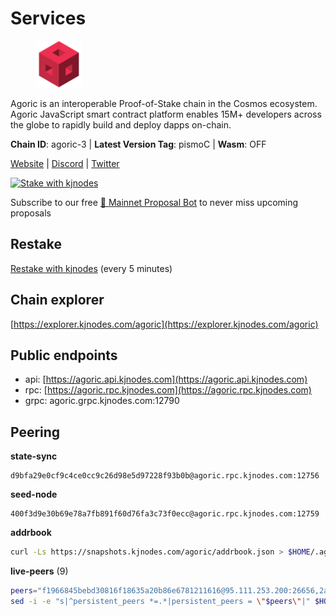 # Services

<figure><img src="https://raw.githubusercontent.com/kj89/cosmos-images/main/logos/agoric.png" alt=""><figcaption></figcaption></figure>

Agoric is an interoperable Proof-of-Stake chain in the Cosmos ecosystem.  Agoric JavaScript smart contract platform enables 15M+ developers across the  globe to rapidly build and deploy dapps on-chain.

**Chain ID**: agoric-3 | **Latest Version Tag**: pismoC | **Wasm**: OFF

[Website](https://agoric.com) | [Discord](https://discord.com/invite/qDW8DRes4s) | [Twitter](https://twitter.com/agoric)

[![Stake with kjnodes](https://i.ibb.co/cr44Q8j/button-stake-with-kjnodes.png)](https://restake.app/agoric/agoricvaloper1ku5sm2twlsywdrp4wz3kfwgyrtqtp0lpr3nvk8)

Subscribe to our free [🤖 Mainnet Proposal Bot](https://t.me/kjnodes_proposal_bot) to never miss upcoming proposals

## Restake

[Restake with kjnodes](https://restake.app/agoric/agoricvaloper1ku5sm2twlsywdrp4wz3kfwgyrtqtp0lpr3nvk8) (every 5 minutes)
## Chain explorer
[https://explorer.kjnodes.com/agoric](https://explorer.kjnodes.com/agoric)

## Public endpoints

* api: [https://agoric.api.kjnodes.com](https://agoric.api.kjnodes.com)
* rpc: [https://agoric.rpc.kjnodes.com](https://agoric.rpc.kjnodes.com)
* grpc: agoric.grpc.kjnodes.com:12790

## Peering

**state-sync**

```text
d9bfa29e0cf9c4ce0cc9c26d98e5d97228f93b0b@agoric.rpc.kjnodes.com:12756
```

**seed-node**

```text
400f3d9e30b69e78a7fb891f60d76fa3c73f0ecc@agoric.rpc.kjnodes.com:12759
```

**addrbook**
```bash
curl -Ls https://snapshots.kjnodes.com/agoric/addrbook.json > $HOME/.agoric/config/addrbook.json
```

**live-peers** (9)
```bash
peers="f1966845bebd30816f18635a20b86e6781211616@95.111.253.200:26656,2aedd7163a8ee725507e461b13fb90c091ee1c42@128.0.51.32:26656,b8701af626159c0aac2d47b6009ce22988c32813@14.224.158.246:26656,0861af66b3f637db967120d690758ee08222794c@75.119.148.118:36656,ca4c3b9d0cf78d934a3b972c328db2e4a9a66c42@64.32.40.114:26656,6b0538dbee953a1c50c28312907fe497625a93d0@46.166.143.91:26656,9ed68bef54712b46713ac755ab7a6e7ad30694ef@192.99.44.79:14456,d9bfa29e0cf9c4ce0cc9c26d98e5d97228f93b0b@65.109.88.38:12756,0464c8dded70d01f5ab50a8d6047a6b27ddf2ccd@84.244.95.232:26656"
sed -i -e "s|^persistent_peers *=.*|persistent_peers = \"$peers\"|" $HOME/.agoric/config/config.toml
```
